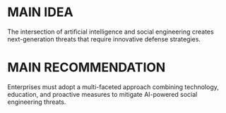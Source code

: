 # MAIN IDEA
The intersection of artificial intelligence and social engineering creates next-generation threats that require innovative defense strategies.

# MAIN RECOMMENDATION
Enterprises must adopt a multi-faceted approach combining technology, education, and proactive measures to mitigate AI-powered social engineering threats.
